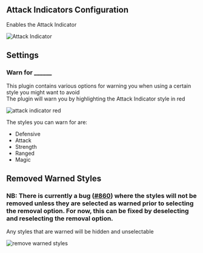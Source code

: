 ## Attack Indicators Configuration
Enables the Attack Indicator

![Attack Indicator](https://i.imgur.com/q3ddy8Z.png)
## Settings
### Warn for ______
This plugin contains various options for warning you when using a certain style you might want to avoid  
The plugin will warn you by highlighting the Attack Indicator style in red

![attack indicator red](https://i.imgur.com/Oau0hLM.png)  

The styles you can warn for are:
* Defensive
* Attack
* Strength
* Ranged
* Magic

## Removed Warned Styles
### **NB: There is currently a bug ([#860](https://github.com/runelite/runelite/issues/860)) where the styles will not be removed unless they are selected as warned prior to selecting the removal option. For now, this can be fixed by deselecting and reselecting the removal option.**  
Any styles that are warned will be hidden and unselectable

![remove warned styles](https://i.imgur.com/1k0MiXl.png)